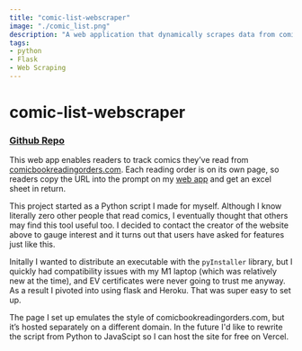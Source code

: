 ```yaml
---
title: "comic-list-webscraper"
image: "./comic_list.png"
description: "A web application that dynamically scrapes data from comicbookreadingorders.com to provide users a method to track reading progress."
tags:
- python
- Flask
- Web Scraping
---
```


# comic-list-webscraper
### [Github Repo](https://github.com/jacob-armiger/comic-list-web-scraper)
This web app enables readers to track comics they’ve read from [comicbookreadingorders.com](https://www.comicbookreadingorders.com). Each reading order is on its own page, so readers copy the URL into the prompt on my [web app](https://www.comicbookreadingordersdownload.com) and get an excel sheet in return.

This project started as a Python script I made for myself. Although I know literally zero other people that read comics, I eventually thought that others may find this tool useful too. I decided to contact the creator of the website above to gauge interest and it turns out that users have asked for features just like this. 

Initally I wanted to distribute an executable with the `pyInstaller` library, but I quickly had compatibility issues with my M1 laptop (which was relatively new at the time), and EV certificates were never going to trust me anyway. As a result I pivoted into using flask and Heroku. That was super easy to set up.

The page I set up emulates the style of comicbookreadingorders.com, but it’s hosted separately on a different domain. In the future I'd like to rewrite the script from Python to JavaScipt so I can host the site for free on Vercel.

